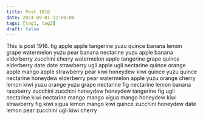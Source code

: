 ```yaml
---
title: Post 1916
date: 2024-09-01 12:00:00
tags: [tag1, tag2]
draft: false
---
```

This is post 1916.
fig
apple
apple
tangerine
yuzu
quince
banana
lemon
grape
watermelon
yuzu
pear
banana
nectarine
yuzu
apple
banana
elderberry
zucchini
cherry
watermelon
apple
tangerine
grape
quince
elderberry
date
date
strawberry
ugli
apple
ugli
nectarine
quince
orange
apple
mango
apple
strawberry
pear
kiwi
honeydew
kiwi
quince
yuzu
quince
nectarine
honeydew
elderberry
pear
watermelon
apple
yuzu
orange
cherry
lemon
kiwi
yuzu
orange
yuzu
grape
nectarine
fig
nectarine
lemon
banana
raspberry
zucchini
zucchini
honeydew
honeydew
tangerine
fig
ugli
nectarine
kiwi
nectarine
mango
mango
xigua
mango
honeydew
kiwi
strawberry
fig
kiwi
xigua
lemon
mango
kiwi
quince
zucchini
honeydew
date
lemon
pear
zucchini
ugli
kiwi
cherry
